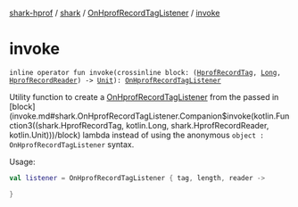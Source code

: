 [shark-hprof](../../index.md) / [shark](../index.md) / [OnHprofRecordTagListener](index.md) / [invoke](./invoke.md)

# invoke

`inline operator fun invoke(crossinline block: (`[`HprofRecordTag`](../-hprof-record-tag/index.md)`, `[`Long`](https://kotlinlang.org/api/latest/jvm/stdlib/kotlin/-long/index.html)`, `[`HprofRecordReader`](../-hprof-record-reader/index.md)`) -> `[`Unit`](https://kotlinlang.org/api/latest/jvm/stdlib/kotlin/-unit/index.html)`): `[`OnHprofRecordTagListener`](index.md)

Utility function to create a [OnHprofRecordTagListener](index.md) from the passed in [block](invoke.md#shark.OnHprofRecordTagListener.Companion$invoke(kotlin.Function3((shark.HprofRecordTag, kotlin.Long, shark.HprofRecordReader, kotlin.Unit)))/block) lambda
instead of using the anonymous `object : OnHprofRecordTagListener` syntax.

Usage:

``` kotlin
val listener = OnHprofRecordTagListener { tag, length, reader ->

}
```

